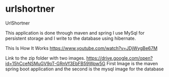 # urlshortner
UrlShortner

This application is done through maven and spring
I use MySql for persistent storage and I write to the database using hibernate.

This Is How It Works
https://www.youtube.com/watch?v=JDjWvgBe67M

Link to the zip folder with two images.
https://drive.google.com/open?id=15hCceNSMuGV9oT-GRnVf3EbFB59Wpw5G
First Image is the maven spring boot application and the second is the mysql image for the database

